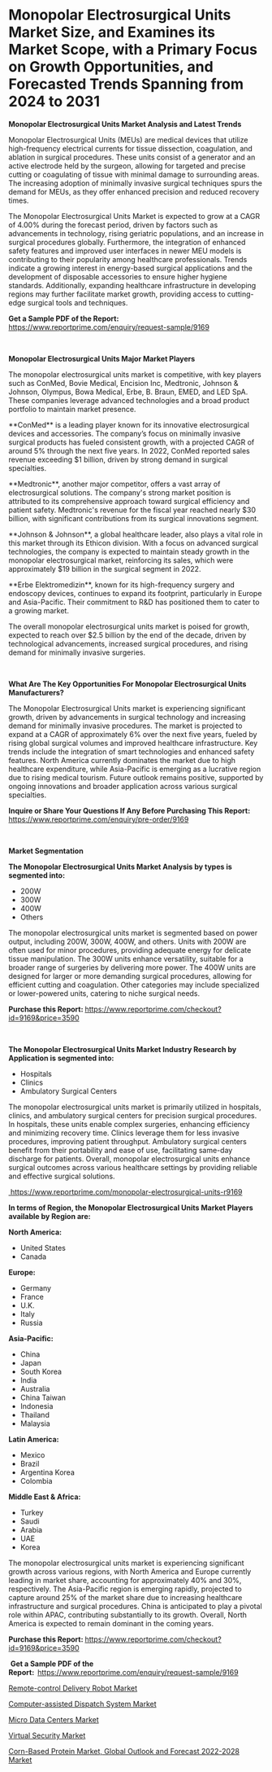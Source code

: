<p><h1>Monopolar Electrosurgical Units Market Size, and Examines its Market Scope, with a Primary Focus on Growth Opportunities, and Forecasted Trends Spanning from 2024 to 2031</h1></p><p><strong>Monopolar Electrosurgical Units Market Analysis and Latest Trends</strong></p>
<p><p>Monopolar Electrosurgical Units (MEUs) are medical devices that utilize high-frequency electrical currents for tissue dissection, coagulation, and ablation in surgical procedures. These units consist of a generator and an active electrode held by the surgeon, allowing for targeted and precise cutting or coagulating of tissue with minimal damage to surrounding areas. The increasing adoption of minimally invasive surgical techniques spurs the demand for MEUs, as they offer enhanced precision and reduced recovery times.</p><p>The Monopolar Electrosurgical Units Market is expected to grow at a CAGR of 4.00% during the forecast period, driven by factors such as advancements in technology, rising geriatric populations, and an increase in surgical procedures globally. Furthermore, the integration of enhanced safety features and improved user interfaces in newer MEU models is contributing to their popularity among healthcare professionals. Trends indicate a growing interest in energy-based surgical applications and the development of disposable accessories to ensure higher hygiene standards. Additionally, expanding healthcare infrastructure in developing regions may further facilitate market growth, providing access to cutting-edge surgical tools and techniques.</p></p>
<p><strong>Get a Sample PDF of the Report:&nbsp;</strong> <a href="https://www.reportprime.com/enquiry/request-sample/9169">https://www.reportprime.com/enquiry/request-sample/9169</a></p>
<p>&nbsp;</p>
<p><strong>Monopolar Electrosurgical Units Major Market Players</strong></p>
<p><p>The monopolar electrosurgical units market is competitive, with key players such as ConMed, Bovie Medical, Encision Inc, Medtronic, Johnson & Johnson, Olympus, Bowa Medical, Erbe, B. Braun, EMED, and LED SpA. These companies leverage advanced technologies and a broad product portfolio to maintain market presence.</p><p>**ConMed** is a leading player known for its innovative electrosurgical devices and accessories. The company’s focus on minimally invasive surgical products has fueled consistent growth, with a projected CAGR of around 5% through the next five years. In 2022, ConMed reported sales revenue exceeding $1 billion, driven by strong demand in surgical specialties.</p><p>**Medtronic**, another major competitor, offers a vast array of electrosurgical solutions. The company's strong market position is attributed to its comprehensive approach toward surgical efficiency and patient safety. Medtronic's revenue for the fiscal year reached nearly $30 billion, with significant contributions from its surgical innovations segment.</p><p>**Johnson & Johnson**, a global healthcare leader, also plays a vital role in this market through its Ethicon division. With a focus on advanced surgical technologies, the company is expected to maintain steady growth in the monopolar electrosurgical market, reinforcing its sales, which were approximately $19 billion in the surgical segment in 2022.</p><p>**Erbe Elektromedizin**, known for its high-frequency surgery and endoscopy devices, continues to expand its footprint, particularly in Europe and Asia-Pacific. Their commitment to R&D has positioned them to cater to a growing market.</p><p>The overall monopolar electrosurgical units market is poised for growth, expected to reach over $2.5 billion by the end of the decade, driven by technological advancements, increased surgical procedures, and rising demand for minimally invasive surgeries.</p></p>
<p>&nbsp;</p>
<p><strong>What Are The Key Opportunities For Monopolar Electrosurgical Units Manufacturers?</strong></p>
<p><p>The Monopolar Electrosurgical Units market is experiencing significant growth, driven by advancements in surgical technology and increasing demand for minimally invasive procedures. The market is projected to expand at a CAGR of approximately 6% over the next five years, fueled by rising global surgical volumes and improved healthcare infrastructure. Key trends include the integration of smart technologies and enhanced safety features. North America currently dominates the market due to high healthcare expenditure, while Asia-Pacific is emerging as a lucrative region due to rising medical tourism. Future outlook remains positive, supported by ongoing innovations and broader application across various surgical specialties.</p></p>
<p><strong>Inquire or Share Your Questions If Any Before Purchasing This Report:</strong> <a href="https://www.reportprime.com/enquiry/pre-order/9169">https://www.reportprime.com/enquiry/pre-order/9169</a></p>
<p>&nbsp;</p>
<p><strong>Market Segmentation</strong></p>
<p><strong>The Monopolar Electrosurgical Units Market Analysis by types is segmented into:</strong></p>
<p><ul><li>200W</li><li>300W</li><li>400W</li><li>Others</li></ul></p>
<p><p>The monopolar electrosurgical units market is segmented based on power output, including 200W, 300W, 400W, and others. Units with 200W are often used for minor procedures, providing adequate energy for delicate tissue manipulation. The 300W units enhance versatility, suitable for a broader range of surgeries by delivering more power. The 400W units are designed for larger or more demanding surgical procedures, allowing for efficient cutting and coagulation. Other categories may include specialized or lower-powered units, catering to niche surgical needs.</p></p>
<p><strong>Purchase this Report:&nbsp;</strong><a href="https://www.reportprime.com/checkout?id=9169&price=3590">https://www.reportprime.com/checkout?id=9169&price=3590</a></p>
<p>&nbsp;</p>
<p><strong>The Monopolar Electrosurgical Units Market Industry Research by Application is segmented into:</strong></p>
<p><ul><li>Hospitals</li><li>Clinics</li><li>Ambulatory Surgical Centers</li></ul></p>
<p><p>The monopolar electrosurgical units market is primarily utilized in hospitals, clinics, and ambulatory surgical centers for precision surgical procedures. In hospitals, these units enable complex surgeries, enhancing efficiency and minimizing recovery time. Clinics leverage them for less invasive procedures, improving patient throughput. Ambulatory surgical centers benefit from their portability and ease of use, facilitating same-day discharge for patients. Overall, monopolar electrosurgical units enhance surgical outcomes across various healthcare settings by providing reliable and effective surgical solutions.</p></p>
<p><a href="https://www.reportprime.com/monopolar-electrosurgical-units-r9169">&nbsp;https://www.reportprime.com/monopolar-electrosurgical-units-r9169</a></p>
<p><strong>In terms of Region, the Monopolar Electrosurgical Units Market Players available by Region are:</strong></p>
<p>
    <p> <strong> North America: </strong>
        <ul>
            <li>United States</li>
            <li>Canada</li>
        </ul>
        </p> 
    <p> <strong> Europe: </strong>
        <ul>
            <li>Germany</li>
            <li>France</li>
            <li>U.K.</li>
            <li>Italy</li>
            <li>Russia</li>
        </ul>
        </p> 
    <p> <strong> Asia-Pacific: </strong>
        <ul>
            <li>China</li>
            <li>Japan</li>
            <li>South Korea</li>
            <li>India</li>
            <li>Australia</li>
            <li>China Taiwan</li>
            <li>Indonesia</li>
            <li>Thailand</li>
            <li>Malaysia</li>
        </ul>
        </p> 
    <p> <strong> Latin America: </strong>
        <ul>
            <li>Mexico</li>
            <li>Brazil</li>
            <li>Argentina Korea</li>
            <li>Colombia</li>
        </ul>
        </p> 
    <p> <strong> Middle East & Africa: </strong>
        <ul>
            <li>Turkey</li>
            <li>Saudi</li>
            <li>Arabia</li>
            <li>UAE</li>
            <li>Korea</li>
        </ul>
    </p>
    </p>
<p><p>The monopolar electrosurgical units market is experiencing significant growth across various regions, with North America and Europe currently leading in market share, accounting for approximately 40% and 30%, respectively. The Asia-Pacific region is emerging rapidly, projected to capture around 25% of the market share due to increasing healthcare infrastructure and surgical procedures. China is anticipated to play a pivotal role within APAC, contributing substantially to its growth. Overall, North America is expected to remain dominant in the coming years.</p></p>
<p><strong>Purchase this Report: </strong><a href="https://www.reportprime.com/checkout?id=9169&price=3590">https://www.reportprime.com/checkout?id=9169&price=3590</a></p>
<p>&nbsp;<strong>Get a Sample PDF of the Report:&nbsp;&nbsp;</strong><a href="https://www.reportprime.com/enquiry/request-sample/9169">https://www.reportprime.com/enquiry/request-sample/9169</a></p>
<p><strong></strong></p>
<p><p><a href="https://issuu.com/reportprime-2/docs/remote-control-delivery-robot-marke_dc6314049a025d">Remote-control Delivery Robot Market</a></p><p><a href="https://issuu.com/reportprime-2/docs/computer-assisted-dispatch-system-m_bca47e3d3c3f7e">Computer-assisted Dispatch System Market</a></p><p><a href="https://www.linkedin.com/pulse/what-driving-global-micro-data-centers-market-dive-trends-applications-7hpge?trackingId=2pczaEurS6iW0KnVpSxsjQ%3D%3D">Micro Data Centers Market</a></p><p><a href="https://www.linkedin.com/pulse/what-innovations-market-trends-shaping-virtual-security-hugde?trackingId=qpzFIeTxTjK9VgKYU53Tvw%3D%3D">Virtual Security Market</a></p><p><a href="https://medium.com/@colin.burgess8756/corn-based-protein-market-global-outlook-and-forecast-2022-2028-market-global-market-insights-4ca088127cf4">Corn-Based Protein Market, Global Outlook and Forecast 2022-2028 Market</a></p></p>